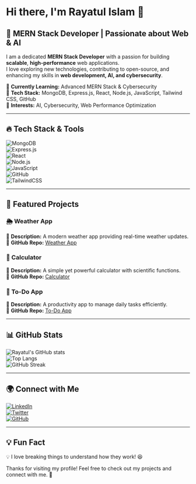 # Hi there, I'm Rayatul Islam 👋  

## 🚀 MERN Stack Developer | Passionate about Web & AI  
I am a dedicated **MERN Stack Developer** with a passion for building **scalable**, **high-performance** web applications.  
I love exploring new technologies, contributing to open-source, and enhancing my skills in **web development, AI, and cybersecurity**.  

🔹 **Currently Learning:** Advanced MERN Stack & Cybersecurity  
🔹 **Tech Stack:** MongoDB, Express.js, React, Node.js, JavaScript, Tailwind CSS, GitHub  
🔹 **Interests:** AI, Cybersecurity, Web Performance Optimization  

---

## 🔥 Tech Stack & Tools  

![MongoDB](https://img.shields.io/badge/MongoDB-47A248?style=for-the-badge&logo=mongodb&logoColor=white)  
![Express.js](https://img.shields.io/badge/Express.js-000000?style=for-the-badge&logo=express&logoColor=white)  
![React](https://img.shields.io/badge/React-61DAFB?style=for-the-badge&logo=react&logoColor=black)  
![Node.js](https://img.shields.io/badge/Node.js-339933?style=for-the-badge&logo=node.js&logoColor=white)  
![JavaScript](https://img.shields.io/badge/JavaScript-F7DF1E?style=for-the-badge&logo=javascript&logoColor=black)  
![GitHub](https://img.shields.io/badge/GitHub-181717?style=for-the-badge&logo=github&logoColor=white)  
![TailwindCSS](https://img.shields.io/badge/TailwindCSS-38B2AC?style=for-the-badge&logo=tailwind-css&logoColor=white)  

---

## 📌 Featured Projects  

### 🌦 Weather App  
📌 **Description:** A modern weather app providing real-time weather updates.  
🔗 **GitHub Repo:** [Weather App](https://github.com/rayatul-csit/weather-app)  

### 🧮 Calculator  
📌 **Description:** A simple yet powerful calculator with scientific functions.  
🔗 **GitHub Repo:** [Calculator](https://github.com/rayatul-csit/calculator)  

### 📝 To-Do App  
📌 **Description:** A productivity app to manage daily tasks efficiently.  
🔗 **GitHub Repo:** [To-Do App](https://github.com/rayatul-csit/todo-app)  

---

## 📊 GitHub Stats  

![Rayatul's GitHub stats](https://github-readme-stats.vercel.app/api?username=rayatul-csit&show_icons=true&theme=radical)  
![Top Langs](https://github-readme-stats.vercel.app/api/top-langs/?username=rayatul-csit&layout=compact&theme=radical)  
![GitHub Streak](https://github-readme-streak-stats.herokuapp.com/?user=rayatul-csit&theme=dark)  

---

## 🌍 Connect with Me  

[![LinkedIn](https://img.shields.io/badge/LinkedIn-blue?style=for-the-badge&logo=linkedin)](https://www.linkedin.com/feed/?nis=true)  
[![Twitter](https://img.shields.io/badge/Twitter-blue?style=for-the-badge&logo=twitter)](https://x.com/IslamRayat36589)  
[![GitHub](https://img.shields.io/badge/GitHub-black?style=for-the-badge&logo=github)](https://github.com/rayatul-csit)  

---

## 💡 Fun Fact  
💡 I love breaking things to understand how they work! 😆  

Thanks for visiting my profile! Feel free to check out my projects and connect with me. 🚀  
